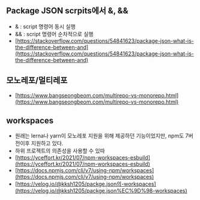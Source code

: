 ## Package JSON scrpits에서 &, &&

- & : script 명령어 동시 실행
- && : script 명령어 순차적으로 실행
- [https://stackoverflow.com/questions/54841623/package-json-what-is-the-difference-between-and](https://stackoverflow.com/questions/54841623/package-json-what-is-the-difference-between-and)

## 모노레포/멀티레포

- [https://www.bangseongbeom.com/multirepo-vs-monorepo.html](https://www.bangseongbeom.com/multirepo-vs-monorepo.html)

## workspaces

- 원래는 lerna나 yarn이 모노레포 지원을 위해 제공하던 기능이었지만, npm도 7버전이후 지원하고 있다.
- 하위 프로젝트의 의존성을 사용할 수 있따
- [https://yceffort.kr/2021/07/npm-workspaces-esbuild](https://yceffort.kr/2021/07/npm-workspaces-esbuild)
- [https://docs.npmjs.com/cli/v7/using-npm/workspaces](https://docs.npmjs.com/cli/v7/using-npm/workspaces)
- [https://velog.io/@kksh1205/packge.json의-workspaces](https://velog.io/@kksh1205/packge.json%EC%9D%98-workspaces)

